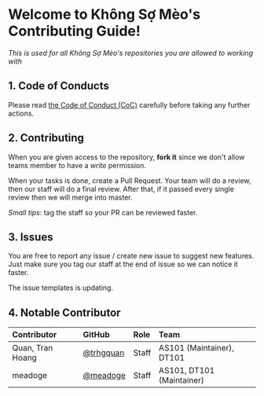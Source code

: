 # Welcome to Không Sợ Mèo's Contributing Guide!

_This is used for all Không Sợ Mèo's repositories you are allowed to working with_

## 1. Code of Conducts
Please read [the Code of Conduct (CoC)](https://github.com/khongsomeo/blob/master/.github/CODE_OF_CONDUCT.md) carefully before taking any further actions.

## 2. Contributing
When you are given access to the repository, __fork it__ since we don't allow teams member to have a _write_ permission.

When your tasks is done, create a Pull Request. Your team will do a review, then our staff will do a final review. After that, if it passed every single review then we will merge into master.

_Small tips_: tag the staff so your PR can be reviewed faster.

## 3. Issues
You are free to report any issue / create new issue to suggest new features. Just make sure you tag our staff at the end of issue so we can notice it faster.

The issue templates is updating.

## 4. Notable Contributor

|     Contributor  |                GitHub                  | Role | Team                     |
|:-----------------|:---------------------------------------|:-----|:-------------------------|
|  Quan, Tran Hoang|[@trhgquan](https://github.com/trhgquan)|Staff | AS101 (Maintainer), DT101|
| meadoge          |[@meadoge](https://github.com/meadoge)  |Staff | AS101, DT101 (Maintainer)|
